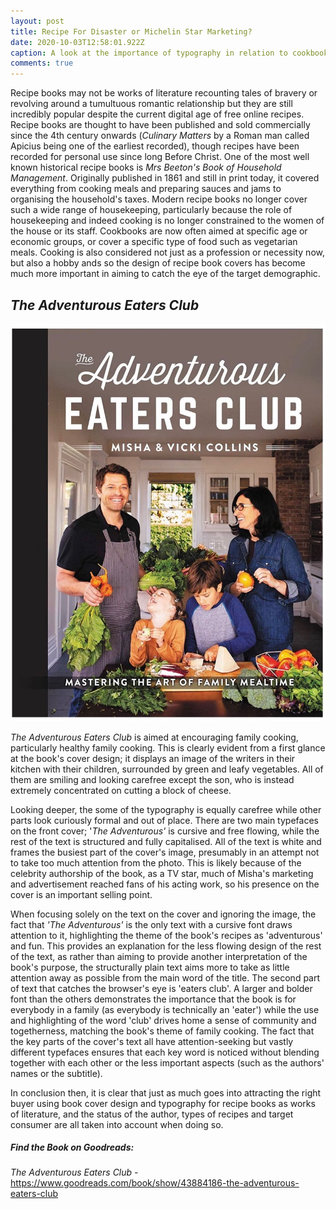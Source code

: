 ```yaml
---
layout: post
title: Recipe For Disaster or Michelin Star Marketing?
date: 2020-10-03T12:58:01.922Z
caption: A look at the importance of typography in relation to cookbook cover designs.
comments: true
---
```

Recipe books may not be works of literature recounting tales of bravery or revolving around a tumultuous romantic relationship but they are still incredibly popular despite the current digital age of free online recipes. Recipe books are thought to have been published and sold commercially since the 4th century onwards (*Culinary Matters* by a Roman man called Apicius being one of the earliest recorded), though recipes have been recorded for personal use since long Before Christ. One of the most well known historical recipe books is *Mrs Beeton's Book of Household Management*. Originally published in 1861 and still in print today, it covered everything from cooking meals and preparing sauces and jams to organising the household's taxes. Modern recipe books no longer cover such a wide range of housekeeping, particularly because the role of housekeeping and indeed cooking is no longer constrained to the women of the house or its staff. Cookbooks are now often aimed at specific age or economic groups, or cover a specific type of food such as vegetarian meals. Cooking is also considered not just as a profession or necessity now, but also a hobby ands so the design of recipe book covers has become much more important in aiming to catch the eye of the target demographic. 

## *The Adventurous Eaters Club*

![](../uploads/misha-cookbook.jpg "The Adventurous Eaters Club")

*The Adventurous Eaters Club* is aimed at encouraging family cooking, particularly healthy family cooking. This is clearly evident from a first glance at the book's cover design; it displays an image of the writers in their kitchen with their children, surrounded by green and leafy vegetables. All of them are smiling and looking carefree except the son, who is instead extremely concentrated on cutting a block of cheese. 

Looking deeper, the some of the typography is equally carefree while other parts look curiously formal and out of place. There are two main typefaces on the front cover; '*The Adventurous'* is cursive and free flowing, while the rest of the text is structured and fully capitalised. All of the text is white and frames the busiest part of the cover's image, presumably in an attempt not to take too much attention from the photo. This is likely because of the celebrity authorship of the book, as a TV star, much of Misha's marketing and advertisement reached fans of his acting work, so his presence on the cover is an important selling point. 

When focusing solely on the text on the cover and ignoring the image, the fact that *'The Adventurous'* is the only text with a cursive font draws attention to it, highlighting the theme of the book's recipes as 'adventurous' and fun. This provides an explanation for the less flowing design of the rest of the text, as rather than aiming to provide another interpretation of the book's purpose, the structurally plain text aims more to take as little attention away as possible from the main word of the title. The second part of text that catches the browser's eye is 'eaters club'. A larger and bolder font than the others demonstrates the importance that the book is for everybody in a family (as everybody is technically an 'eater') while the use and highlighting of the word 'club' drives home a sense of community and togetherness, matching the book's theme of family cooking. The fact that the key parts of the cover's text all have attention-seeking but vastly different typefaces ensures that each key word is noticed without blending together with each other or the less important aspects (such as the authors' names or the subtitle).

In conclusion then, it is clear that just as much goes into attracting the right buyer using book cover design and typography for recipe books as works of literature, and the status of the author, types of recipes and target consumer are all taken into account when doing so.

##### Find the Book on Goodreads:

*The Adventurous Eaters Club -* <https://www.goodreads.com/book/show/43884186-the-adventurous-eaters-club>